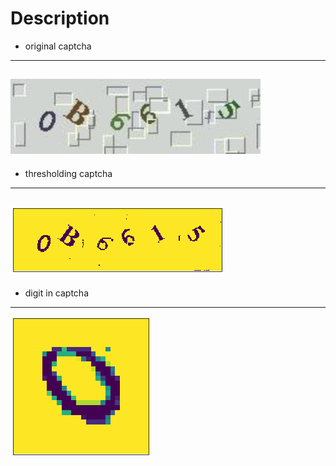 # Description
* original captcha
---
![demo](../img/a.png)
---
* thresholding captcha
---
![demo](../img/b.png)
---
* digit in captcha
---
![demo](../img/c.png)


